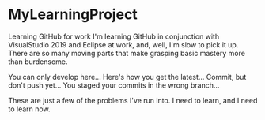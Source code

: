 # MyLearningProject
Learning GitHub for work
I'm learning GitHub in conjunction with VisualStudio 2019 and Eclipse at work, and, well, I'm slow to pick it up. There are so many moving parts that make grasping basic mastery more than burdensome. 

You can only develop here...
Here's how you get the latest...
Commit, but don't push yet...
You staged your commits in the wrong branch...

These are just a few of the problems I've run into. I need to learn, and I need to learn now.
